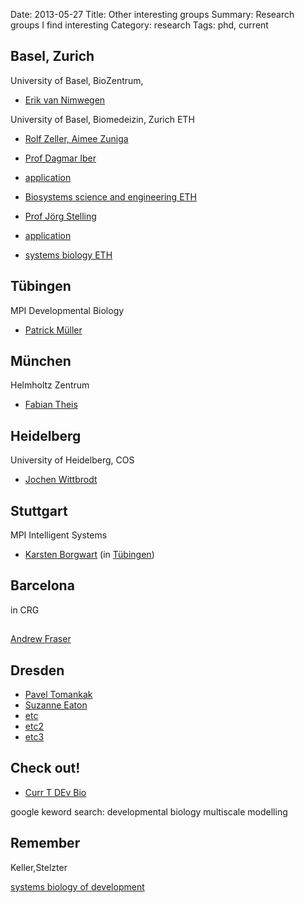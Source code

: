Date: 2013-05-27
Title: Other interesting groups
Summary: Research groups I find interesting
Category: research
Tags: phd, current

## Basel, Zurich

University of Basel, BioZentrum, 

* [Erik van Nimwegen](http://www.biozentrum.unibas.ch/research/groups-platforms/overview/unit/nimwegen/)

University of Basel, Biomedeizin, Zurich ETH

* [Rolf Zeller, Aimee Zuniga](http://biomedizin.unibas.ch/nc/research/research-group-details/home/researchgroup/developmental-genetics/) 
* [Prof Dagmar Iber](http://www.bsse.ethz.ch/cobi/)
* [application](http://www.systemsx.ch/projects/interdisciplinary-phd-projects/)
* [Biosystems science and engineering ETH](http://www.bsse.ethz.ch/research/index)

* [Prof Jörg Stelling](http://www.csb.ethz.ch/people/index)
* [application](http://www.lifescience-graduateschool.ch/)
* [systems biology ETH](http://www.systemsbiology-phd.ethz.ch/research/index)

## Tübingen ##

MPI Developmental Biology

* [Patrick Müller](http://www.eb.tuebingen.mpg.de/nc/research/departments/details/details/pmueller.html#=0)

## München ##

Helmholtz Zentrum 

* [Fabian Theis](http://www.helmholtz-muenchen.de/cmb/home-cmb/index.html)

## Heidelberg ##

 University of Heidelberg, COS

 * [Jochen Wittbrodt](http://www.uni-heidelberg.de/fakultaeten/biowissenschaften/cos/forschung/wittbrodt/)

## Stuttgart ##

MPI Intelligent Systems

* [Karsten Borgwart](http://www.is.mpg.de/de/borgwardt) (in [Tübingen](http://webdav.tuebingen.mpg.de/u/karsten/group/index.html?page=employee&employee=Karsten)) 

## Barcelona

in CRG

## 

[Andrew Fraser](http://www.fraserlab.org/)

## Dresden

* [Pavel Tomankak](http://www.mpi-cbg.de/research/research-groups/pavel-tomancak.html)
* [Suzanne Eaton](http://www.mpi-cbg.de/research/research-groups/suzanne-eaton.html)
* [etc](http://www.imprs-celldevosys.de/research.html)
* [etc2](http://compbio-dresden.de/)
* [etc3](http://www.mpg-sysbio.de/index.html)

## Check out!

* [Curr T DEv Bio](http://www.sciencedirect.com/science/bookseries/00702153/81)

google keword search: developmental biology multiscale modelling

## Remember

Keller,Stelzter

[systems biology of development](http://cwp.embo.org/w10-25/)


